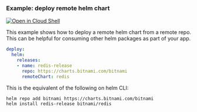 ### Example: deploy remote helm chart

[![Open in Cloud Shell](https://gstatic.com/cloudssh/images/open-btn.svg)](https://ssh.cloud.google.com/cloudshell/editor?cloudshell_git_repo=https://github.com/GoogleContainerTools/skaffold&cloudshell_open_in_editor=README.md&cloudshell_workspace=examples/helm-remote-repo)

This example shows how to deploy a remote helm chart from a remote repo. This can be helpful for consuming other helm packages as part of your app.


```yaml
deploy:
  helm:
    releases:
    - name: redis-release
      repo: https://charts.bitnami.com/bitnami 
      remoteChart: redis
```

This is the equivalent of the following on helm CLI:

```bash
helm repo add bitnami https://charts.bitnami.com/bitnami
helm install redis-release bitnami/redis
```
